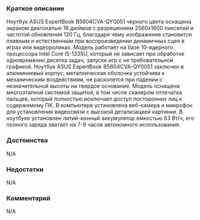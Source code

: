 ### **Краткое описание**
Ноутбук ASUS ExpertBook B5604CVA-QY0051 черного цвета оснащена экраном диагональю 16 дюймов с разрешением 2560x1600 пикселей и частотой обновления 120 Гц, благодаря чему изображение становится плавным и естественным при воспроизведении динамичных сцен в играх или видеороликах. Модель работает на базе 10-ядерного процессора Intel Core i5-1335U, который не зависает при обработке одновременно десятка задач, запуске игр с не требовательной графикой.  Ноутбук ASUS ExpertBook B5604CVA-QY0051 заключен в алюминиевый корпус, металлическая оболочка устойчива к механическим воздействиям, не расколется при падении с незначительной высоты на твердое основание. Модель оснащена многоэтапной системой защитой, в том числе сканером отпечатка пальцев, который полностью исключает доступ посторонних лиц к содержимому ПК. В компьютере установлена веб-камера и микрофон для установления видеосвязи с высокой детализацией картинки. В ноутбуке установлен литий-ионный аккумулятор емкостью 63 Вт/ч, его полного заряда хватает на 7-9 часов автономного использования.

### **Достоинства**
N/A

### **Недостатки**
N/A

### **Комментарий**
N/A
